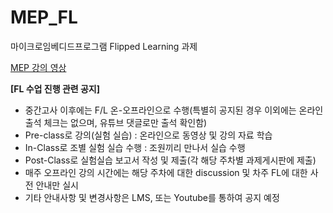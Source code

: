 # MEP_FL
마이크로임베디드프로그램 Flipped Learning 과제

[MEP 강의 영상](https://www.youtube.com/playlist?list=PLc8fQ-m7b1hBo_gUwR18FDlq9tS22RWzC)

**[FL 수업 진행 관련 공지]**
- 중간고사 이후에는 F/L 온-오프라인으로 수행(특별히 공지된 경우 이외에는 온라인 출석 체크는 없으며, 유튜브 댓글로만 출석 확인함)
- Pre-class로 강의(실험 실습) : 온라인으로 동영상 및 강의 자료 학습
- In-Class로 조별 실험 실습 수행 : 조원끼리 만나서 실습 수행
- Post-Class로 실험실습 보고서 작성 및 제출(각 해당 주차별 과제게시판에 제출)
- 매주 오프라인 강의 시간에는 해당 주차에 대한 discussion 및 차주 FL에 대한 사전 안내만 실시
- 기타 안내사항 및 변경사항은 LMS, 또는 Youtube를 통하여 공지 예정
